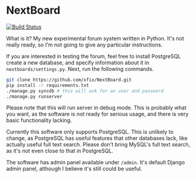NextBoard
=========

[![Build Status](https://travis-ci.org/xfix/NextBoard.svg?branch=master)](https://travis-ci.org/xfix/NextBoard)

What is it? My new experimental forum system written in Python. It's
not really ready, so I'm not going to give any particular instructions.

If you are interested in testing the forum, feel free to install
PostgreSQL  create a new database, and specify information about it in
`nextboards/settings.py`. Next, run the following commands.

```sh
git clone https://github.com/xfix/NextBoard.git
pip install -r requirements.txt
./manage.py syncdb # this will ask for an user and password
./manage.py runserver
```

Please note that this will run server in debug mode. This is probably
what you want, as the software is not ready for serious usage, and
there is very basic functionality lacking.

Currently this software only supports PostgreSQL. This is unlikely to
change, as PostgreSQL has useful features that other databases lack,
like actually useful full text search. Please don't bring MySQL's full
text search, as it's not even close to that in PostgreSQL.

The software has admin panel available under `/admin`. It's default
Django admin panel, although I believe it's still could be useful.
